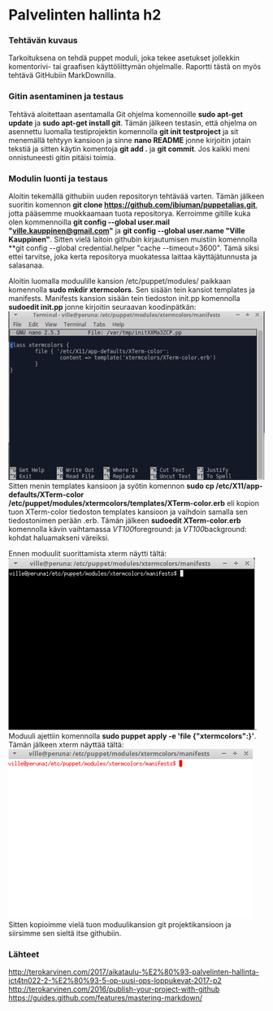 # Palvelinten hallinta h2 #

### Tehtävän kuvaus ###
Tarkoituksena on tehdä puppet moduli, joka tekee asetukset jollekkin komentorivi- tai graafisen käyttöliittymän ohjelmalle.
Raportti tästä on myös tehtävä GitHubiin MarkDownilla. 

### Gitin asentaminen ja testaus ###
Tehtävä aloitettaan asentamalla Git ohjelma komennoille **sudo apt-get update** ja **sudo apt-get install git**. Tämän jälkeen testasin, että
ohjelma on asennettu luomalla testiprojektin komennolla **git init testproject** ja sit menemällä tehtyyn kansioon ja sinne **nano README** jonne
kirjoitin jotain tekstiä ja sitten käytin komentoja **git add .** ja **git commit**. Jos kaikki meni onnistuneesti gitin pitäisi toimia.

### Modulin luonti ja testaus ###
Aloitin tekemällä githubiin uuden repositoryn tehtävää varten. Tämän jälkeen suoritin komennon **git clone https://github.com/ibiuman/puppetalias.git**, jotta
pääsemme muokkaamaan tuota repositorya. Kerroimme gitille kuka olen kommennoilla **git config --global user.mail "ville.kauppinen@gmail.com"** ja **git config --global
user.name "Ville Kauppinen"**. Sitten vielä laitoin githubin kirjautumisen muistiin komennolla **git config --global credential.helper "cache --timeout=3600". Tämä siksi
ettei tarvitse, joka kerta repositorya muokatessa laittaa käyttäjätunnusta ja salasanaa.

Aloitin luomalla moduulille kansion /etc/puppet/modules/ paikkaan komennolla **sudo mkdir xtermcolors**. Sen sisään tein kansiot templates ja manifests. Manifests kansion sisään
tein tiedoston init.pp komennolla **sudoedit init.pp** jonne kirjoitin seuraavan koodinpätkän: ![alt text](https://github.com/ibiuman/puppetalias/blob/master/modulecode.png)
Sitten menin templates kansioon ja syötin komennon **sudo cp /etc/X11/app-defaults/XTerm-color /etc/puppet/modules/xtermcolors/templates/XTerm-color.erb** eli kopion tuon 
XTerm-color tiedoston templates kansioon ja vaihdoin samalla sen tiedostonimen perään .erb. Tämän jälkeen **sudoedit XTerm-color.erb** komennolla kävin vaihtamassa
*VT100*foreground: ja *VT100*background: kohdat haluamakseni väreiksi. 

Ennen moduulit suorittamista xterm näytti tältä: ![alt text](https://github.com/ibiuman/puppetalias/blob/master/xtermbefore.png). Moduuli ajettiin komennolla
**sudo puppet apply -e 'file {"xtermcolors":}'**. Tämän jälkeen xterm näyttää tältä: ![alt text](https://github.com/ibiuman/puppetalias/blob/master/xtermafter.png)
Sitten kopioimme vielä tuon moduulikansion git projektikansioon ja siirsimme sen sieltä itse githubiin.

### Lähteet ###
http://terokarvinen.com/2017/aikataulu-%E2%80%93-palvelinten-hallinta-ict4tn022-2-%E2%80%93-5-op-uusi-ops-loppukevat-2017-p2
http://terokarvinen.com/2016/publish-your-project-with-github
https://guides.github.com/features/mastering-markdown/
